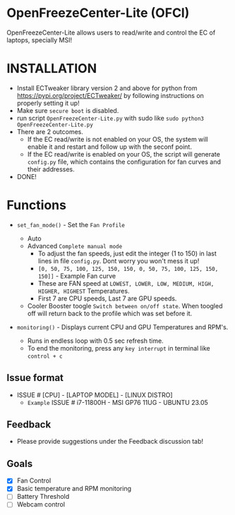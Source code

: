 # OpenFreezeCenter-Lite (OFCl)
OpenFreezeCenter-Lite allows users to read/write and control the EC of laptops, specially MSI!

# INSTALLATION
- Install ECTweaker library version 2 and above for python from https://pypi.org/project/ECTweaker/ by following instructions on properly setting it up!
- Make sure ```secure boot``` is disabled.
- run script ```OpenFreezeCenter-Lite.py``` with sudo like ```sudo python3 OpenFreezeCenter-Lite.py```
- There are 2 outcomes.
  - If the EC read/write is not enabled on your OS, the system will enable it and restart and follow up with the seconf point.
  - If the EC read/write is enabled on your OS, the script will generate ```config.py``` file, which contains the configuration for fan curves and their addresses.
- DONE!

# Functions
- ```set_fan_mode()``` - Set the ```Fan Profile```
  - Auto
  - Advanced ```Complete manual mode```
    - To adjust the fan speeds, just edit the integer (1 to 150) in last lines in file ```config.py```. Dont worry you won't mess it up!
    - ```[0, 50, 75, 100, 125, 150, 150, 0, 50, 75, 100, 125, 150, 150]]``` - Example Fan curve
    - These are FAN speed at ```LOWEST, LOWER, LOW, MEDIUM, HIGH, HIGHER, HIGHEST``` Temperatures.
    - First 7 are CPU speeds, Last 7 are GPU speeds.
  - Cooler Booster toogle ```Switch between on/off state```. When toogled off will return back to the profile which was set before it.
  
- ```monitoring()``` - Displays current CPU and GPU Temperatures and RPM's.
  - Runs in endless loop with 0.5 sec refresh time.
  - To end the monitoring, press any ```key interrupt``` in terminal like ```control + c```

## Issue format
- ISSUE # [CPU] - [LAPTOP MODEL] - [LINUX DISTRO]
  - ```Example``` ISSUE # i7-11800H - MSI GP76 11UG - UBUNTU 23.05

## Feedback
- Please provide suggestions under the Feedback discussion tab!

## Goals
- [X] Fan Control
- [X] Basic temperature and RPM monitoring
- [ ] Battery Threshold
- [ ] Webcam control
